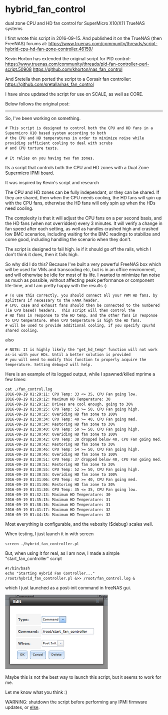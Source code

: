 # hybrid_fan_control
dual zone CPU and HD fan control for SuperMicro X10/X11 TrueNAS systems

I first wrote this script in 2016-09-15. And published it on the TrueNAS (then FreeNAS) forums at:
https://www.truenas.com/community/threads/script-hybrid-cpu-hd-fan-zone-controller.46159/

Kevin Horton has extended the original script for PID control:
https://www.truenas.com/community/threads/pid-fan-controller-perl-script.50908
https://github.com/khorton/nas_fan_control

And Sretella then ported the script to a Corsair fan controller:
https://github.com/sretalla/nas_fan_control

I have since updated the script for use on SCALE, as well as CORE.

Below follows the original post:

---

So, I've been working on something.

```
# This script is designed to control both the CPU and HD fans in a Supermicro X10 based system according to both
# the CPU and HD temperatures in order to minimize noise while providing sufficient cooling to deal with scrubs
# and CPU torture tests.

# It relies on you having two fan zones.
```

Its a script that controls both the CPU and HD zones with a Dual Zone Supermicro IPMI board.

It was inspired by Kevin's script and research

The CPU and HD zones can be fully independant, or they can be shared. If they are shared, then when the CPU needs cooling, the HD fans will spin up with the CPU fans, otherwise the HD fans will only spin up when the HDs need cooling.

The complexity is that it will adjust the CPU fans on a per second basis, and the HD fans (when not overridden) every 3 minutes. It will verify a change in fan speed after each setting, as well as handles crashed high and crashed low BMC scenarios, including waiting for the BMC readings to stabilize and come good, including handling the scenario when they don't.

The script is designed to fail high. Ie if it should go off the rails, which I don't think it does, then it fails high.

So why did I do this? Because I've built a very powerful FreeNAS box which will be used for VMs and transcoding etc, but is in an office environment, and will otherwise be idle for most of its life. I wanted to minimize fan noise as much as possible, without affecting peak performance or component life-time, and I am pretty happy with the results :)

```
# To use this correctly, you should connect all your PWM HD fans, by splitters if necessary to the FANA header.
# CPU, case and exhaust fans should then be connected to the numbered (ie CPU based) headers.  This script will then control the
# HD fans in response to the HD temp, and the other fans in response to CPU temperature. When CPU temperature is high the HD fans.
# will be used to provide additional cooling, if you specify cpu/hd shared cooling.
```

also

```
# NOTE: It is highly likely the "get_hd_temp" function will not work as-is with your HDs. Until a better solution is provided
# you will need to modify this function to properly acquire the temperature. Setting debug=2 will help.
```

Here is an example of its logged output, while I spawned/killed mprime a few times:
```
cat ./fan_control.log
2016-09-19 01:29:11: CPU Temp: 33 <= 35, CPU Fan going low.
2016-09-19 01:29:12: Maximum HD Temperature: 30
2016-09-19 01:29:12: Drives are cool enough, going to 30%
2016-09-19 01:30:25: CPU Temp: 52 >= 50, CPU Fan going high.
2016-09-19 01:30:25: Overiding HD fan zone to 100%
2016-09-19 01:30:34: CPU Temp: 40 >= 40, CPU Fan going med.
2016-09-19 01:30:34: Restoring HD fan zone to 30%
2016-09-19 01:30:40: CPU Temp: 50 >= 50, CPU Fan going high.
2016-09-19 01:30:40: Overiding HD fan zone to 100%
2016-09-19 01:30:42: CPU Temp: 38 dropped below 40, CPU Fan going med.
2016-09-19 01:30:42: Restoring HD fan zone to 30%
2016-09-19 01:30:46: CPU Temp: 54 >= 50, CPU Fan going high.
2016-09-19 01:30:46: Overiding HD fan zone to 100%
2016-09-19 01:30:51: CPU Temp: 37 dropped below 40, CPU Fan going med.
2016-09-19 01:30:51: Restoring HD fan zone to 30%
2016-09-19 01:30:55: CPU Temp: 52 >= 50, CPU Fan going high.
2016-09-19 01:30:55: Overiding HD fan zone to 100%
2016-09-19 01:31:06: CPU Temp: 42 >= 40, CPU Fan going med.
2016-09-19 01:31:06: Restoring HD fan zone to 30%
2016-09-19 01:31:30: CPU Temp: 35 <= 35, CPU Fan going low.
2016-09-19 01:32:13: Maximum HD Temperature: 30
2016-09-19 01:35:15: Maximum HD Temperature: 31
2016-09-19 01:38:16: Maximum HD Temperature: 31
2016-09-19 01:41:17: Maximum HD Temperature: 32
2016-09-19 01:44:18: Maximum HD Temperature: 32
```

Most everything is configurable, and the vebosity ($debug) scales well.

When testing, I just launch it in with screen

`screen ./hybrid_fan_controller.pl`

But, when using it for real, as I am now, I made a simple "start_fan_controller" script

```
#!/bin/bash
echo "Starting Hybrid Fan Controller..."
/root/hybrid_fan_controller.pl &>> /root/fan_control.log &
```

which I just launched as a post-init command in freeNAS gui.

![post-init-cmd](./imgs/post-init-cmd.png)

Maybe this is not the best way to launch this script, but it seems to work for me.

Let me know what you think :)

WARNING: shutdown the script before performing any IPMI firmware updates, or [else](https://www.truenas.com/community/threads/script-hybrid-cpu-hd-fan-zone-controller.46159/post-452449).
